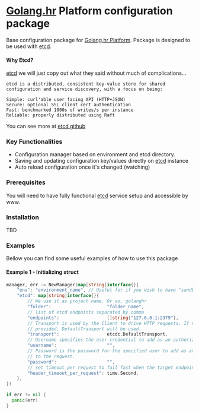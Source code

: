 # [Golang.hr] Platform configuration package
Base configuration package for [Golang.hr Platform]. Package is designed to be used with [etcd].

#### Why Etcd?

[etcd] we will just copy out what they said without much of complications...

```
etcd is a distributed, consistent key-value store for shared configuration and service discovery, with a focus on being:

Simple: curl'able user facing API (HTTP+JSON)
Secure: optional SSL client cert authentication
Fast: benchmarked 1000s of writes/s per instance
Reliable: properly distributed using Raft
```

You can see more at  [etcd github]

### Key Functionalities
- Configuration manager based on environment and etcd directory.
- Saving and updating configuration key/values directly on [etcd] instance
- Auto reload configuration once it's changed (watching)

### Prerequisites
You will need to have fully functional [etcd] service setup and accessible by www.

### Installation
TBD

### Examples
Bellow you can find some useful examples of how to use this package

#### Example 1 - Initializing struct

```go
manager, err := NewManager(map[string]interface{}{
	"env": "environment_name", // Useful for if you wish to have "sandbox", "production" or any other
	"etcd": map[string]interface{}{
	    // We use it as project name. Or so, golanghr
		"folder":                     "folder_name",
		// list of etcd endpoints separated by comma
		"endpoints":                  []string{"127.0.0.1:2379"},
        // Transport is used by the Client to drive HTTP requests. If not
        // provided, DefaultTransport will be used.
		"transport":                  etcdc.DefaultTransport,
		// Username specifies the user credential to add as an authorization header
		"username":                   "",
        // Password is the password for the specified user to add as an authorization header
        // to the request.
		"password":                   "",
		// set timeout per request to fail fast when the target endpoint is unavailable
		"header_timeout_per_request": time.Second,
	},
})

if err != nil {
  panic(err)
}


```


[Golang.hr]: <https://github.com/golanghr>
[Golang.hr Platform]: <https://github.com/golanghr/platform>
[etcd]: <https://coreos.com/etcd/>
[etcd github]: <https://github.com/coreos/etcd>
